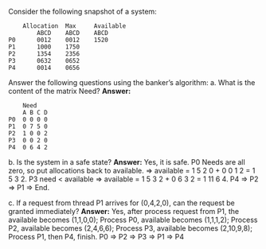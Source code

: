 Consider the following snapshot of a system:                                

        Allocation	Max	    Available
            ABCD	ABCD	ABCD
    P0	    0012	0012	1520
    P1	    1000	1750	 
    P2	    1354	2356	 
    P3	    0632	0652	 
    P4	    0014	0656

Answer the following questions using the banker’s algorithm:
a. What is the content of the matrix Need?
**Answer:**

        Need
        A B C D
    P0  0 0 0 0
    P1  0 7 5 0
    P2  1 0 0 2
    P3  0 0 2 0
    P4  0 6 4 2

b. Is the system in a safe state? 
**Answer:** 
Yes, it is safe.
P0 Needs are all zero, so put allocations back to available.
=> available = 1 5 2 0 + 0 0 1 2 = 1 5 3 2.
P3 need < available 
=> available = 1 5 3 2 + 0 6 3 2 = 1 11 6 4.
P4 => P2 => P1 => End.


c. If a request from thread P1 arrives for (0,4,2,0), can the request be
granted immediately?
**Answer:** 
Yes, after process request from P1, the available becomes (1,1,0,0);
Process P0, available becomes (1,1,1,2);
Process P2, available becomes (2,4,6,6);
Process P3, available becomes (2,10,9,8);
Process P1, then P4, finish.
P0 => P2 => P3 => P1 => P4